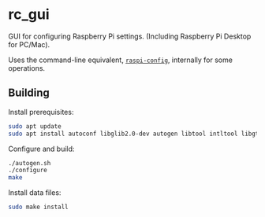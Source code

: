 # rc_gui

GUI for configuring Raspberry Pi settings. (Including Raspberry Pi Desktop for PC/Mac).

Uses the command-line equivalent, [`raspi-config`](https://github.com/RPi-Distro/raspi-config), internally for some operations.

## Building

Install prerequisites:

```bash
sudo apt update
sudo apt install autoconf libglib2.0-dev autogen libtool intltool libgtk2.0-dev
```

Configure and build:

```bash
./autogen.sh
./configure
make
```

Install data files:

```bash
sudo make install
```
